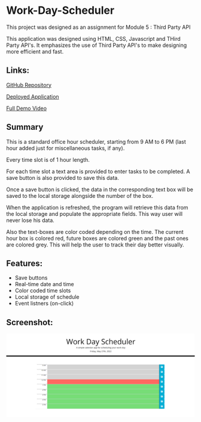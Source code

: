 # Work-Day-Scheduler

This project was designed as an assignment for Module 5 : Third Party API

This application was designed using HTML, CSS, Javascript and THird Party API's. It emphasizes the use of Third Party API's to make designing more efficient and fast.


## Links:

[GitHub Repository](https://github.com/Pooja3093/Work-Day-Scheduler.git)

[Deployed Application](https://pooja3093.github.io/Work-Day-Scheduler/)

[Full Demo Video](https://drive.google.com/file/d/1dzpRVwsrqGKzYGbsEeF1vPsXi-kgwDrx/view)


## Summary
This is a standard office hour scheduler, starting from 9 AM to 6 PM (last hour added just for miscellaneous tasks, if any).

Every time slot is of 1 hour length.

For each time slot a text area is provided to enter tasks to be completed. A save button is also provided to save this data.

Once a save button is clicked, the data in the corresponding text box will be saved to the local storage alongside the number of the box.

When the application is refreshed, the program will retrieve this data from the local storage and populate the appropriate fields. This way user will never lose his data.

Also the text-boxes are color coded depending on the time. The current hour box is colored red, future boxes are colored green and the past ones are colored grey. This will help the user to track their day better visually.


## Features:

* Save buttons
* Real-time date and time
* Color coded time slots
* Local storage of schedule
* Event listners (on-click)

## Screenshot:

![screenshot](./Assets/Image/Screenshot.png)
